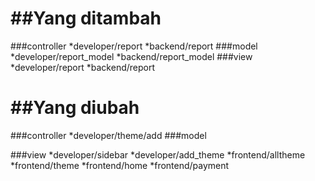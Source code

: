 ##Yang ditambah
===============
###controller
*developer/report
*backend/report
###model
*developer/report_model
*backend/report_model
###view
*developer/report
*backend/report


##Yang diubah
===========
###controller
*developer/theme/add
###model

###view
*developer/sidebar
*developer/add_theme
*frontend/alltheme
*frontend/theme
*frontend/home
*frontend/payment
